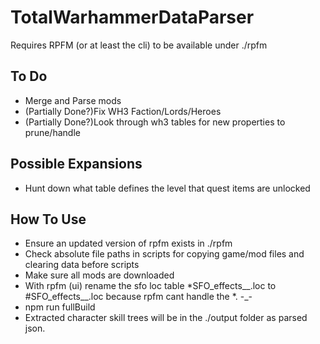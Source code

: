 # TotalWarhammerDataParser
 
Requires RPFM (or at least the cli) to be available under ./rpfm

## To Do
- Merge and Parse mods
- (Partially Done?)Fix WH3 Faction/Lords/Heroes
- (Partially Done?)Look through wh3 tables for new properties to prune/handle

## Possible Expansions
- Hunt down what table defines the level that quest items are unlocked

## How To Use
- Ensure an updated version of rpfm exists in ./rpfm
- Check absolute file paths in scripts for copying game/mod files and clearing data before scripts
- Make sure all mods are downloaded
- With rpfm (ui) rename the sfo loc table *SFO_effects__.loc to #SFO_effects__.loc because rpfm cant handle the *. -_-
- npm run fullBuild
- Extracted character skill trees will be in the ./output folder as parsed json.
